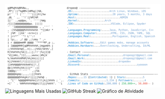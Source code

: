 <a href="https://github.com/dropeo">
  <picture>
    <source media="(prefers-color-scheme: dark)" srcset="https://raw.githubusercontent.com/dropeo/dropeo/main/dark_mode.svg">
    <img alt="Pedro Oliveira GitHub Profile README" src="https://raw.githubusercontent.com/dropeo/dropeo/main/light_mode.svg">
  </picture>
</a>

<br>

<!-- Gráfico de Linguagens (Pizza) -->
<img src="https://github-profile-summary-cards.vercel.app/api/cards/repos-per-language?username=dropeo&theme=tokyonight" alt="Linguagens Mais Usadas">

<!-- Gráfico de Streak (Dias de Contribuição) -->
<img src="https://github-readme-streak-stats.herokuapp.com/?user=dropeo&theme=tokyonight" alt="GitHub Streak">

<!-- Gráfico de Atividade (Linha do Tempo) -->
<img src="https://github-readme-activity-graph.vercel.app/graph?username=dropeo&theme=tokyo-night" alt="Gráfico de Atividade">
